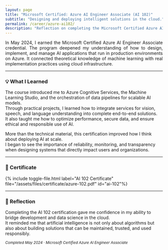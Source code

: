 ```yaml
---
layout: page
title: "Microsoft Certified: Azure AI Engineer Associate (AI 102)"
subtitle: "Designing and deploying intelligent solutions in the cloud."
permalink: /career/azure-ai102/
description: "Reflection on completing the Microsoft Certified Azure AI Engineer Associate (AI 102), learning to design, build, and deploy responsible AI applications using Azure Cognitive Services."
---
```


<section class="lead" style="text-align: justify;">
In May 2024, I earned the Microsoft Certified Azure AI Engineer Associate credential.  
The program deepened my understanding of how to design, implement, and manage AI applications that run in production environments on Azure.  
It connected theoretical knowledge of machine learning with real implementation practices using cloud infrastructure.
</section>

---

### 💡 What I Learned

The course introduced me to Azure Cognitive Services, the Machine Learning Studio, and the orchestration of data pipelines for scalable AI models.  
Through practical projects, I learned how to integrate services for vision, speech, and language understanding into complete end-to-end solutions.  
It also taught me how to optimize performance, secure data, and ensure ethical and responsible use of AI.

More than the technical material, this certification improved how I think about deploying AI at scale.  
I began to see the importance of reliability, monitoring, and transparency when designing systems that directly impact users and organizations.

---

### 📄 Certificate

<!-- {% include toggle-file.html label="AI 102 Certificate" file="Portofolio/assets/files/certificate/azure-102.pdf" id="azureai102" %} -->

{% include toggle-file.html label="AI 102 Certificate" file="/assets/files/certificate/azure-102.pdf" id="ai-102"%}

---

### 💭 Reflection

Completing the AI 102 certification gave me confidence in my ability to bridge development and data science in the cloud.  
It reminded me that artificial intelligence is not only about algorithms but also about building solutions that can be maintained, trusted, and used responsibly.

<p><small><em>Completed May 2024 · Microsoft Certified Azure AI Engineer Associate</em></small></p>